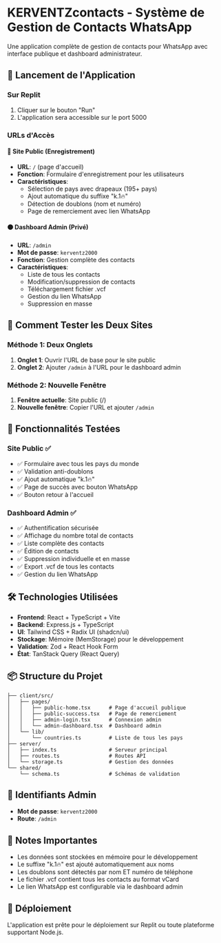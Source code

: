 # KERVENTZcontacts - Système de Gestion de Contacts WhatsApp

Une application complète de gestion de contacts pour WhatsApp avec interface publique et dashboard administrateur.

## 🚀 Lancement de l'Application

### Sur Replit
1. Cliquer sur le bouton "Run" 
2. L'application sera accessible sur le port 5000

### URLs d'Accès

#### 🔵 Site Public (Enregistrement)
- **URL**: `/` (page d'accueil)
- **Fonction**: Formulaire d'enregistrement pour les utilisateurs
- **Caractéristiques**:
  - Sélection de pays avec drapeaux (195+ pays)
  - Ajout automatique du suffixe "k.1🔥"
  - Détection de doublons (nom et numéro)
  - Page de remerciement avec lien WhatsApp

#### 🟠 Dashboard Admin (Privé)
- **URL**: `/admin`
- **Mot de passe**: `kerventz2000`
- **Fonction**: Gestion complète des contacts
- **Caractéristiques**:
  - Liste de tous les contacts
  - Modification/suppression de contacts
  - Téléchargement fichier .vcf
  - Gestion du lien WhatsApp
  - Suppression en masse

## 📱 Comment Tester les Deux Sites

### Méthode 1: Deux Onglets
1. **Onglet 1**: Ouvrir l'URL de base pour le site public
2. **Onglet 2**: Ajouter `/admin` à l'URL pour le dashboard admin

### Méthode 2: Nouvelle Fenêtre
1. **Fenêtre actuelle**: Site public (/)
2. **Nouvelle fenêtre**: Copier l'URL et ajouter `/admin`

## 🔧 Fonctionnalités Testées

### Site Public ✅
- ✅ Formulaire avec tous les pays du monde
- ✅ Validation anti-doublons
- ✅ Ajout automatique "k.1🔥"
- ✅ Page de succès avec bouton WhatsApp
- ✅ Bouton retour à l'accueil

### Dashboard Admin ✅
- ✅ Authentification sécurisée
- ✅ Affichage du nombre total de contacts
- ✅ Liste complète des contacts
- ✅ Édition de contacts
- ✅ Suppression individuelle et en masse
- ✅ Export .vcf de tous les contacts
- ✅ Gestion du lien WhatsApp

## 🛠 Technologies Utilisées

- **Frontend**: React + TypeScript + Vite
- **Backend**: Express.js + TypeScript
- **UI**: Tailwind CSS + Radix UI (shadcn/ui)
- **Stockage**: Mémoire (MemStorage) pour le développement
- **Validation**: Zod + React Hook Form
- **État**: TanStack Query (React Query)

## 📦 Structure du Projet

```
├── client/src/
│   ├── pages/
│   │   ├── public-home.tsx      # Page d'accueil publique
│   │   ├── public-success.tsx   # Page de remerciement
│   │   ├── admin-login.tsx      # Connexion admin
│   │   └── admin-dashboard.tsx  # Dashboard admin
│   └── lib/
│       └── countries.ts         # Liste de tous les pays
├── server/
│   ├── index.ts                 # Serveur principal
│   ├── routes.ts                # Routes API
│   └── storage.ts               # Gestion des données
└── shared/
    └── schema.ts                # Schémas de validation
```

## 🔑 Identifiants Admin

- **Mot de passe**: `kerventz2000`
- **Route**: `/admin`

## 📝 Notes Importantes

- Les données sont stockées en mémoire pour le développement
- Le suffixe "k.1🔥" est ajouté automatiquement aux noms
- Les doublons sont détectés par nom ET numéro de téléphone
- Le fichier .vcf contient tous les contacts au format vCard
- Le lien WhatsApp est configurable via le dashboard admin

## 🚀 Déploiement

L'application est prête pour le déploiement sur Replit ou toute plateforme supportant Node.js.
